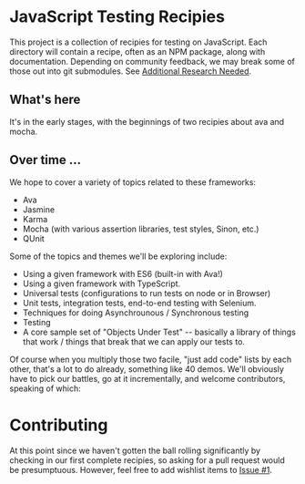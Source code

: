 # JavaScript Testing Recipies

This project is a collection of recipies for testing on JavaScript.  Each directory 
will contain a recipe, often as an NPM package, along with documentation.  Depending 
on community feedback, we may break some of those out into git submodules. See [Additional Research Needed](docs/research_needed.md).

## What's here
It's in the early stages, with the beginnings of two recipies about ava and mocha.

## Over time ...

We hope to cover a variety of topics related to these frameworks: 

* Ava 
* Jasmine
* Karma
* Mocha (with various assertion libraries, test styles, Sinon, etc.)
* QUnit

Some of the topics and themes we'll be exploring include:

* Using a given framework with ES6 (built-in with Ava!)
* Using a given framework with TypeScript.
* Universal tests (configurations to run tests on node or in Browser)
* Unit tests, integration tests, end-to-end testing with Selenium.
* Techniques for doing Asynchrounous / Synchronous testing
* Testing
* A core sample set of "Objects Under Test" -- basically a library of things that work / things that break that we can apply our tests to.


Of course when you multiply those two facile, "just add code" lists by each other, that's a lot to do already, something like 40 demos. We'll obviously have to pick our battles, go at it incrementally, and welcome contributors, speaking of which:

# Contributing

At this point since we haven't gotten the ball rolling significantly by checking in our first complete recipies, so asking for a pull request would be presumptuous.  However, feel free to add wishlist items to [Issue #1](https://github.com/CodeSolid/test_recipies/issues/1).